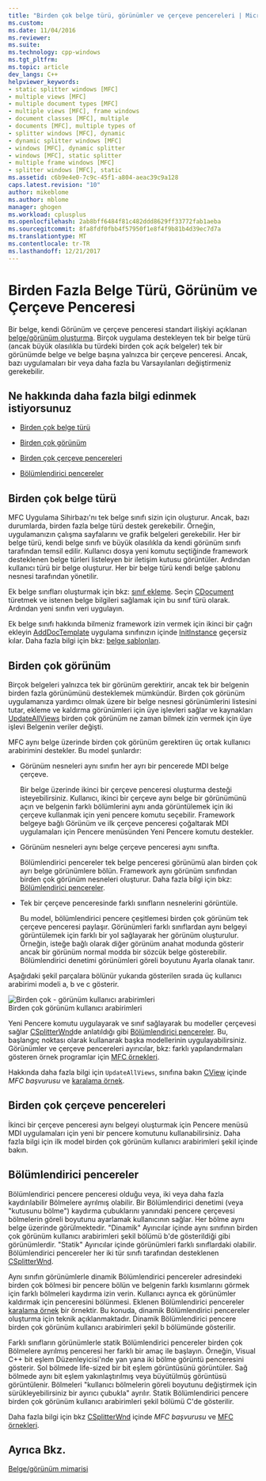```yaml
---
title: "Birden çok belge türü, görünümler ve çerçeve pencereleri | Microsoft Docs"
ms.custom: 
ms.date: 11/04/2016
ms.reviewer: 
ms.suite: 
ms.technology: cpp-windows
ms.tgt_pltfrm: 
ms.topic: article
dev_langs: C++
helpviewer_keywords:
- static splitter windows [MFC]
- multiple views [MFC]
- multiple document types [MFC]
- multiple views [MFC], frame windows
- document classes [MFC], multiple
- documents [MFC], multiple types of
- splitter windows [MFC], dynamic
- dynamic splitter windows [MFC]
- windows [MFC], dynamic splitter
- windows [MFC], static splitter
- multiple frame windows [MFC]
- splitter windows [MFC], static
ms.assetid: c6b9e4e0-7c9c-45f1-a804-aeac39c9a128
caps.latest.revision: "10"
author: mikeblome
ms.author: mblome
manager: ghogen
ms.workload: cplusplus
ms.openlocfilehash: 2ab8bff6484f81c482ddd8629ff33772fab1aeba
ms.sourcegitcommit: 8fa8fdf0fbb4f57950f1e8f4f9b81b4d39ec7d7a
ms.translationtype: MT
ms.contentlocale: tr-TR
ms.lasthandoff: 12/21/2017
---
```

# <a name="multiple-document-types-views-and-frame-windows"></a>Birden Fazla Belge Türü, Görünüm ve Çerçeve Penceresi
Bir belge, kendi Görünüm ve çerçeve penceresi standart ilişkiyi açıklanan [belge/görünüm oluşturma](../mfc/document-view-creation.md). Birçok uygulama destekleyen tek bir belge türü (ancak büyük olasılıkla bu türdeki birden çok açık belgeler) tek bir görünümde belge ve belge başına yalnızca bir çerçeve penceresi. Ancak, bazı uygulamaları bir veya daha fazla bu Varsayılanları değiştirmeniz gerekebilir.  
  
## <a name="what-do-you-want-to-know-more-about"></a>Ne hakkında daha fazla bilgi edinmek istiyorsunuz  
  
-   [Birden çok belge türü](#_core_multiple_document_types)  
  
-   [Birden çok görünüm](#_core_multiple_views)  
  
-   [Birden çok çerçeve pencereleri](#_core_multiple_frame_windows)  
  
-   [Bölümlendirici pencereler](#_core_splitter_windows)  
  
##  <a name="_core_multiple_document_types"></a>Birden çok belge türü  
 MFC Uygulama Sihirbazı'nı tek belge sınıfı sizin için oluşturur. Ancak, bazı durumlarda, birden fazla belge türü destek gerekebilir. Örneğin, uygulamanızın çalışma sayfalarını ve grafik belgeleri gerekebilir. Her bir belge türü, kendi belge sınıfı ve büyük olasılıkla da kendi görünüm sınıfı tarafından temsil edilir. Kullanıcı dosya yeni komutu seçtiğinde framework desteklenen belge türleri listeleyen bir iletişim kutusu görüntüler. Ardından kullanıcı türü bir belge oluşturur. Her bir belge türü kendi belge şablonu nesnesi tarafından yönetilir.  
  
 Ek belge sınıfları oluşturmak için bkz: [sınıf ekleme](../ide/adding-a-class-visual-cpp.md). Seçin [CDocument](../mfc/reference/cdocument-class.md) türetmek ve istenen belge bilgileri sağlamak için bu sınıf türü olarak. Ardından yeni sınıfın veri uygulayın.  
  
 Ek belge sınıfı hakkında bilmeniz framework izin vermek için ikinci bir çağrı ekleyin [AddDocTemplate](../mfc/reference/cwinapp-class.md#adddoctemplate) uygulama sınıfınızın içinde [InitInstance](../mfc/reference/cwinapp-class.md#initinstance) geçersiz kılar. Daha fazla bilgi için bkz: [belge şablonları](../mfc/document-templates-and-the-document-view-creation-process.md).  
  
##  <a name="_core_multiple_views"></a>Birden çok görünüm  
 Birçok belgeleri yalnızca tek bir görünüm gerektirir, ancak tek bir belgenin birden fazla görünümünü desteklemek mümkündür. Birden çok görünüm uygulamanıza yardımcı olmak üzere bir belge nesnesi görünümlerini listesini tutar, ekleme ve kaldırma görünümleri için üye işlevleri sağlar ve kaynakları [UpdateAllViews](../mfc/reference/cdocument-class.md#updateallviews) birden çok görünüm ne zaman bilmek izin vermek için üye işlevi Belgenin veriler değişti.  
  
 MFC aynı belge üzerinde birden çok görünüm gerektiren üç ortak kullanıcı arabirimini destekler. Bu model şunlardır:  
  
-   Görünüm nesneleri aynı sınıfın her ayrı bir pencerede MDI belge çerçeve.  
  
     Bir belge üzerinde ikinci bir çerçeve penceresi oluşturma desteği isteyebilirsiniz. Kullanıcı, ikinci bir çerçeve aynı belge bir görünümünü açın ve belgenin farklı bölümlerini aynı anda görüntülemek için iki çerçeve kullanmak için yeni pencere komutu seçebilir. Framework belgeye bağlı Görünüm ve ilk çerçeve penceresi çoğaltarak MDI uygulamaları için Pencere menüsünden Yeni Pencere komutu destekler.  
  
-   Görünüm nesneleri aynı belge çerçeve penceresi aynı sınıfta.  
  
     Bölümlendirici pencereler tek belge penceresi görünümü alan birden çok ayrı belge görünümlere bölün. Framework aynı görünüm sınıfından birden çok görünüm nesneleri oluşturur. Daha fazla bilgi için bkz: [Bölümlendirici pencereler](#_core_splitter_windows).  
  
-   Tek bir çerçeve penceresinde farklı sınıfların nesnelerini görüntüle.  
  
     Bu model, bölümlendirici pencere çeşitlemesi birden çok görünüm tek çerçeve penceresi paylaşır. Görünümleri farklı sınıflardan aynı belgeyi görüntülemek için farklı bir yol sağlayarak her görünüm oluşturulur. Örneğin, isteğe bağlı olarak diğer görünüm anahat modunda gösterir ancak bir görünüm normal modda bir sözcük belge gösterebilir. Bölümlendirici denetimi görünümleri göreli boyutunu Ayarla olanak tanır.  
  
 Aşağıdaki şekil parçalara bölünür yukarıda gösterilen sırada üç kullanıcı arabirimi modeli a, b ve c gösterir.  
  
 ![Birden çok &#45; görünüm kullanıcı arabirimleri](../mfc/media/vc37a71.gif "vc37a71")  
Birden çok görünüm kullanıcı arabirimleri  
  
 Yeni Pencere komutu uygulayarak ve sınıf sağlayarak bu modeller çerçevesi sağlar [CSplitterWnd](../mfc/reference/csplitterwnd-class.md)de anlatıldığı gibi [Bölümlendirici pencereler](#_core_splitter_windows). Bu, başlangıç noktası olarak kullanarak başka modellerinin uygulayabilirsiniz. Görünümler ve çerçeve pencereleri ayırıcılar, bkz: farklı yapılandırmaları gösteren örnek programlar için [MFC örnekleri](../visual-cpp-samples.md).  
  
 Hakkında daha fazla bilgi için `UpdateAllViews`, sınıfına bakın [CView](../mfc/reference/cview-class.md) içinde *MFC başvurusu* ve [karalama örnek](../visual-cpp-samples.md).  
  
##  <a name="_core_multiple_frame_windows"></a>Birden çok çerçeve pencereleri  
 İkinci bir çerçeve penceresi aynı belgeyi oluşturmak için Pencere menüsü MDI uygulamaları için yeni bir pencere komutunu kullanabilirsiniz. Daha fazla bilgi için ilk model birden çok görünüm kullanıcı arabirimleri şekil içinde bakın.  
  
##  <a name="_core_splitter_windows"></a>Bölümlendirici pencereler  
 Bölümlendirici pencere penceresi olduğu veya, iki veya daha fazla kaydırılabilir Bölmelere ayrılmış olabilir. Bir Bölümlendirici denetimi (veya "kutusunu bölme") kaydırma çubuklarını yanındaki pencere çerçevesi bölmelerin göreli boyutunu ayarlamak kullanıcının sağlar. Her bölme aynı belge üzerinde görülmektedir. "Dinamik" Ayırıcılar içinde aynı sınıfının birden çok görünüm kullanıcı arabirimleri şekil bölümü b'de gösterildiği gibi görünümlerdir. "Statik" Ayırıcılar içinde görünümleri farklı sınıflardaki olabilir. Bölümlendirici pencereler her iki tür sınıfı tarafından desteklenen [CSplitterWnd](../mfc/reference/csplitterwnd-class.md).  
  
 Aynı sınıfın görünümlerle dinamik Bölümlendirici pencereler adresindeki birden çok bölmesi bir pencere bölün ve belgenin farklı kısımlarını görmek için farklı bölmeleri kaydırma izin verin. Kullanıcı ayrıca ek görünümler kaldırmak için penceresini bölünmesi. Eklenen Bölümlendirici pencereler [karalama örnek](../visual-cpp-samples.md) bir örnektir. Bu konuda, dinamik Bölümlendirici pencereler oluşturma için teknik açıklanmaktadır. Dinamik Bölümlendirici pencere birden çok görünüm kullanıcı arabirimleri şekil b bölümünde gösterilir.  
  
 Farklı sınıfların görünümlerle statik Bölümlendirici pencereler birden çok Bölmelere ayrılmış penceresi her farklı bir amaç ile başlayın. Örneğin, Visual C++ bit eşlem Düzenleyicisi'nde yan yana iki bölme görüntü penceresini gösterir. Sol bölmede life-sized bir bit eşlem görüntüsünü görüntüler. Sağ bölmede aynı bit eşlem yakınlaştırılmış veya büyütülmüş görüntüsü görüntülenir. Bölmeleri "kullanıcı bölmelerin göreli boyutunu değiştirmek için sürükleyebilirsiniz bir ayırıcı çubukla" ayrılır. Statik Bölümlendirici pencere birden çok görünüm kullanıcı arabirimleri şekil bölümü C'de gösterilir.  
  
 Daha fazla bilgi için bkz [CSplitterWnd](../mfc/reference/csplitterwnd-class.md) içinde *MFC başvurusu* ve [MFC örnekleri](../visual-cpp-samples.md).  
  
## <a name="see-also"></a>Ayrıca Bkz.  
 [Belge/görünüm mimarisi](../mfc/document-view-architecture.md)

